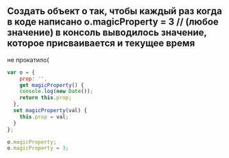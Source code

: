 ## Создать объект o так, чтобы каждый раз когда в коде написано o.magicProperty = 3 // (любое значение) в консоль выводилось значение, которое присваивается и текущее время

не прокатило(

```javascript
var o = {
	prop: '',
	get magicProperty() {
  	console.log(new Date());
    return this.prop;
  },
  set magicProperty(val) {
  	this.prop = val;
  }
};

o.magicProperty;
o.magicProperty = 3;
```
